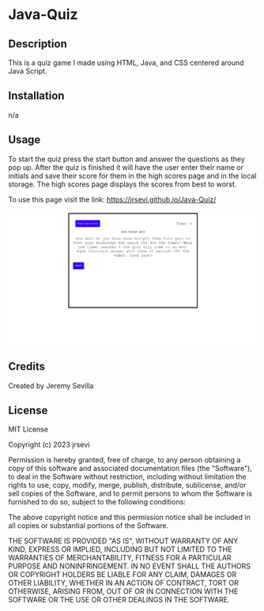 # Java-Quiz

## Description
This is a quiz game I made using HTML, Java, and CSS centered around Java Script.

## Installation
n/a

## Usage
To start the quiz press the start button and answer the questions as they pop up. After the quiz is finished it will have the user enter their name or initials and save their score for them in the high scores page and in the local storage. The high scores page displays the scores from best to worst.

To use this page visit the link: https://jrsevi.github.io/Java-Quiz/

![Webpage Screenshot](./Screenshot%202023-11-28%20201804.png)
 



## Credits
Created by Jeremy Sevilla

## License
MIT License

Copyright (c) 2023 jrsevi

Permission is hereby granted, free of charge, to any person obtaining a copy of this software and associated documentation files (the "Software"), to deal in the Software without restriction, including without limitation the rights to use, copy, modify, merge, publish, distribute, sublicense, and/or sell copies of the Software, and to permit persons to whom the Software is furnished to do so, subject to the following conditions:

The above copyright notice and this permission notice shall be included in all copies or substantial portions of the Software.

THE SOFTWARE IS PROVIDED "AS IS", WITHOUT WARRANTY OF ANY KIND, EXPRESS OR IMPLIED, INCLUDING BUT NOT LIMITED TO THE WARRANTIES OF MERCHANTABILITY, FITNESS FOR A PARTICULAR PURPOSE AND NONINFRINGEMENT. IN NO EVENT SHALL THE AUTHORS OR COPYRIGHT HOLDERS BE LIABLE FOR ANY CLAIM, DAMAGES OR OTHER LIABILITY, WHETHER IN AN ACTION OF CONTRACT, TORT OR OTHERWISE, ARISING FROM, OUT OF OR IN CONNECTION WITH THE SOFTWARE OR THE USE OR OTHER DEALINGS IN THE SOFTWARE.

